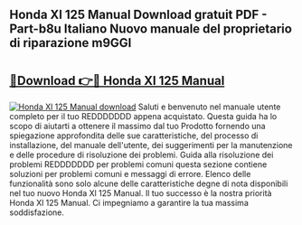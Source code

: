 ## Honda Xl 125 Manual Download gratuit PDF - Part-b8u Italiano Nuovo manuale del proprietario di riparazione m9GGI

# <h2><a href="http://dfak11.blite.top/?on=Honda+Xl+125+Manual">🔗Download 👉🔴 Honda Xl 125 Manual</a></h2>

[![Honda Xl 125 Manual download](https://i.imgur.com/lujVjoI.png)](http://dfak11.blite.top/?on=Honda+Xl+125+Manual)
Saluti e benvenuto nel manuale utente completo per il tuo REDDDDDDD appena acquistato. Questa guida ha lo scopo di aiutarti a ottenere il massimo dal tuo Prodotto fornendo una spiegazione approfondita delle sue caratteristiche, del processo di installazione, del manuale dell'utente, dei suggerimenti per la manutenzione e delle procedure di risoluzione dei problemi. Guida alla risoluzione dei problemi REDDDDDDD per problemi comuni questa sezione contiene soluzioni per problemi comuni e messaggi di errore. Elenco delle funzionalità sono solo alcune delle caratteristiche degne di nota disponibili nel tuo nuovo Honda Xl 125 Manual. Il tuo successo è la nostra priorità Honda Xl 125 Manual. Ci impegniamo a garantire la tua massima soddisfazione.
